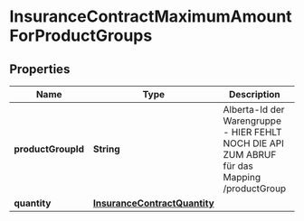 # InsuranceContractMaximumAmountForProductGroups

## Properties
Name | Type | Description | Notes
------------ | ------------- | ------------- | -------------
**productGroupId** | **String** | Alberta-Id der Warengruppe - HIER FEHLT NOCH DIE API ZUM ABRUF für das Mapping /productGroup |  [optional]
**quantity** | [**InsuranceContractQuantity**](InsuranceContractQuantity.md) |  |  [optional]

